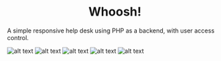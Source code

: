 <h1 align="center">
    <b>Whoosh!</b>
</h1>
A simple responsive help desk using PHP as a backend, with user access control.

![alt text](https://s3.amazonaws.com/paulogobetti.com/portfolio/whoosh-1-(2022-07-01).png)
![alt text](https://s3.amazonaws.com/paulogobetti.com/portfolio/whoosh-2-(2022-07-01).png)
![alt text](https://s3.amazonaws.com/paulogobetti.com/portfolio/whoosh-3-(2022-07-01).png)
![alt text](https://s3.amazonaws.com/paulogobetti.com/portfolio/whoosh-4-(2022-07-01).png)
![alt text](https://s3.amazonaws.com/paulogobetti.com/portfolio/whoosh-5-(2022-07-01).png)

